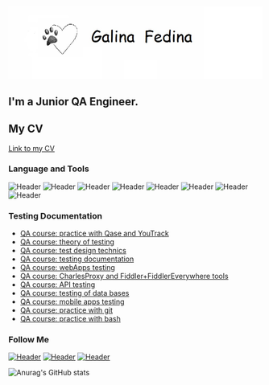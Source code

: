 ![Header](https://github.com/galeneia/galeneia/blob/main/assets/photo.jpg)
## I'm a Junior QA Engineer. 
## My CV
[Link to my CV](https://drive.google.com/file/d/1nVExWs233wrSsKF0WMzV7hnRc4tGzf76/view?usp=sharing)
### Language and Tools
![Header](https://img.shields.io/badge/Postman-090909?style=for-the-badge&logo=postman&logoColor=f76935)
![Header](https://img.shields.io/badge/Swagger-090909?style=for-the-badge&logo=swagger&logoColor=7ede2b)
![Header](https://img.shields.io/badge/Github-090909?style=for-the-badge&logo=github&logoColor=8cc4d7)
![Header](https://img.shields.io/badge/MySQL-090909?style=for-the-badge&logo=mysql&logoColor=00618a)
![Header](https://img.shields.io/badge/DevTools-090909?style=for-the-badge&logo=googlechrome&logoColor=2674f2)
![Header](https://img.shields.io/badge/AndroidStudio-090909?style=for-the-badge&logo=androidstudio&logoColor=3ad07d)
![Header](https://img.shields.io/badge/Fiddler-090909?style=for-the-badge&logo=fiddler&logoColor=8cc4d7)
![Header](https://img.shields.io/badge/CharlesProxy-090909?style=for-the-badge&logo=charlesproxy&logoColor=8cc4d7)

### Testing Documentation
- [QA course: practice with Qase and YouTrack](https://github.com/galeneia/Qase-and-Youtrack)
- [QA course: theory of testing](https://github.com/galeneia/Test-theory.git)
- [QA course: test design technics](https://github.com/galeneia/Test-design.git)
- [QA course: testing documentation](https://github.com/galeneia/Testing-documentation.git)
- [QA course: webApps testing](https://github.com/galeneia/Tesing-of-web-apps.git)
- [QA course: CharlesProxy and Fiddler+FiddlerEverywhere tools](https://github.com/galeneia/Charles-Proxy-and-Fiddler.git)
- [QA course: API testing](https://github.com/galeneia/API-testing.git)
- [QA course: testing of data bases](https://github.com/galeneia/DB-testing.git)
- [QA course: mobile apps testing](https://github.com/galeneia/MobileApp-testing.git)
- [QA course: practice with git](https://github.com/galeneia/git-practice)
- [QA course: practice with bash](https://github.com/galeneia/bash-practice)

### Follow Me

[![Header](https://img.shields.io/badge/Instagram-090909?style=for-the-badge&logo=instagram&logoColor=9939a3)](https://www.instagram.com/galeneiaa/)
[![Header](https://img.shields.io/badge/Telegram-090909?style=for-the-badge&logo=telegram&logoColor=31a5db)](https://t.me/galeneia)
[![Header](https://img.shields.io/badge/Linkedin-090909?style=for-the-badge&logo=linkedin&logoColor=0073b1)](https://www.linkedin.com/in/galina-fedina-24936a257)

![Anurag's GitHub stats](https://github-readme-stats.vercel.app/api?username=galeneia&show_icons=true&theme=radical)